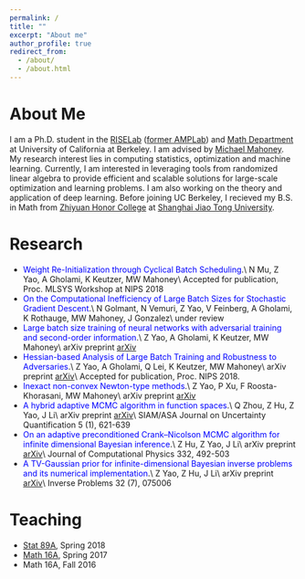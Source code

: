 ```yaml
---
permalink: /
title: ""
excerpt: "About me"
author_profile: true
redirect_from: 
  - /about/
  - /about.html
---
```




About Me
======
I am a Ph.D. student in the [RISELab](https://rise.cs.berkeley.edu/) ([former AMPLab](https://amplab.cs.berkeley.edu)) and [Math Department](https://math.berkeley.edu/) at University of California at Berkeley. I am advised by [Michael Mahoney](https://www.stat.berkeley.edu/~mmahoney/). My research interest lies in computing statistics, optimization and machine learning. Currently, I am interested in leveraging tools from randomized linear algebra to provide efficient and scalable solutions for large-scale optimization and learning problems. I am also working on the theory and application of deep learning. Before joining UC Berkeley, I recieved my B.S. in Math from [Zhiyuan Honor College](http://zhiyuan.sjtu.edu.cn/) at [Shanghai Jiao Tong University](http://en.sjtu.edu.cn/).

Research
======
* <span style="color:blue">Weight Re-Initialization through Cyclical Batch Scheduling</span>.\\
N Mu, Z Yao, A Gholami, K Keutzer, MW Mahoney\\
Accepted for publication, Proc. MLSYS Workshop at NIPS 2018
* <span style="color:blue">On the Computational Inefficiency of Large Batch Sizes for Stochastic Gradient Descent</span>.\\
N Golmant, N Vemuri, Z Yao, V Feinberg, A Gholami, K Rothauge, MW Mahoney, J Gonzalez\\
under review
* <span style="color:blue">Large batch size training of neural networks with adversarial training and second-order information</span>.\\
Z Yao, A Gholami, K Keutzer, MW Mahoney\\
arXiv preprint [arXiv](https://arxiv.org/abs/1810.01021)
* <span style="color:blue">Hessian-based Analysis of Large Batch Training and Robustness to Adversaries</span>.\\
Z Yao, A Gholami, Q Lei, K Keutzer, MW Mahoney\\
arXiv preprint [arXiv](https://arxiv.org/pdf/1802.08241)\\
Accepted for publication, Proc. NIPS 2018.
* <span style="color:blue">Inexact non-convex Newton-type methods</span>.\\
Z Yao, P Xu, F Roosta-Khorasani, MW Mahoney\\
arXiv preprint [arXiv](https://arxiv.org/pdf/1802.06925.pdf)
* <span style="color:blue">A hybrid adaptive MCMC algorithm in function spaces</span>.\\
Q Zhou, Z Hu, Z Yao, J Li\\
arXiv preprint [arXiv](https://arxiv.org/abs/1607.01458)\\
SIAM/ASA Journal on Uncertainty Quantification 5 (1), 621-639
* <span style="color:blue">On an adaptive preconditioned Crank–Nicolson MCMC algorithm for infinite dimensional Bayesian inference</span>.\\
Z Hu, Z Yao, J Li\\
arXiv preprint [arXiv](https://arxiv.org/abs/1511.05838)\\
Journal of Computational Physics 332, 492-503
* <span style="color:blue"> A TV-Gaussian prior for infinite-dimensional Bayesian inverse problems and its numerical implementation</span>.\\
Z Yao, Z Hu, J Li\\
arXiv preprint [arXiv](https://arxiv.org/abs/1510.05239)\\
Inverse Problems 32 (7), 075006

Teaching
======
* [Stat 89A](https://www.stat.berkeley.edu/~mmahoney/s18-lads/), Spring 2018
* [Math 16A](https://math.berkeley.edu/~apaulin/16B_001%20(Spring%202017).html), Spring 2017
* Math 16A, Fall 2016
